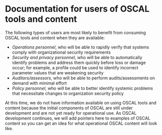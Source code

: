 # Documentation for users of OSCAL tools and content

The following types of users are most likely to benefit from consuming OSCAL tools and content when they are available:
 * *Operations personnel*, who will be able to rapidly verify that systems comply with organizational security requirements
 * *Security and privacy personnel*, who will be able to automatically identify problems and address them quickly before loss or damage occur; for example, a profile could be used to identify incorrect parameter values that are weakening security
 * *Auditors/assessors*, who will be able to perform audits/assessments on demand with minimal effort
 * *Policy personnel*, who will be able to better identify systemic problems that necessitate changes to organization security policy

At this time, we do not have information available on using OSCAL tools and content because the initial components of OSCAL are still under development and are not yet ready for operational use. As OSCAL development continues, we will add pointers here to examples of OSCAL content so you can get an idea for what operational OSCAL content will look like.
